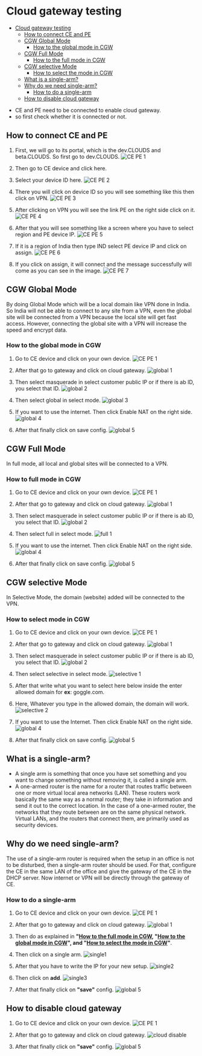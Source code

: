 # Cloud gateway testing
<!-- TOC -->

- [Cloud gateway testing](#cloud-gateway-testing)
    - [How to connect CE and PE](#how-to-connect-ce-and-pe)
    - [CGW Global Mode](#cgw-global-mode)
        - [How to the global mode in CGW](#how-to-the-global-mode-in-cgw)
    - [CGW Full Mode](#cgw-full-mode)
        - [How to the full mode in CGW](#how-to-full-mode-in-cgw)
    - [CGW selective Mode](#cgw-selective-mode)
        - [How to select the mode in CGW](#how-to-select-mode-in-cgw)
    - [What is a single-arm?](#what-is-a-single-arm)
    - [Why do we need single-arm?](#why-do-we-need-single-arm)
        - [How to do a single-arm](#how-to-do-a-single-arm)
    - [How to disable cloud gateway](#how-to-disable-cloud-gateway)

<!-- /TOC -->

- CE and PE need to be connected to enable cloud gateway.
- so first check whether it is connected or not.
  
## How to connect CE and PE
1. First, we will go to its portal, which is the dev.CLOUDS and beta.CLOUDS. So first go to dev.CLOUDS.
![CE PE 1](https://github.com/Nancypatel1103/ComplianceClient/assets/153616269/00ff65fa-bddf-427f-9648-1c648491dcd7)

2. Then go to CE device and click here.
3. Select your device ID here.
![CE PE 2](https://github.com/Nancypatel1103/ComplianceClient/assets/153616269/8cda6821-8148-4508-9e48-569872ee22c4)

4. There you will click on device ID so you will see something like this then click on VPN.
![CE PE 3](https://github.com/Nancypatel1103/ComplianceClient/assets/153616269/a1cae77a-4af3-4402-813b-3d85e56b44a5)

5. After clicking on VPN you will see the link PE on the right side click on it.
![CE PE 4](https://github.com/Nancypatel1103/ComplianceClient/assets/153616269/8ba35c97-4b21-4f39-af40-c533d56b3a1a)

6. After that you will see something like a screen where you have to select region and PE device IP.
![CE PE 5](https://github.com/Nancypatel1103/ComplianceClient/assets/153616269/a4ff5b4c-32f4-4801-bc71-16541cceab1e)

7. If it is a region of India then type IND select PE device IP and click on assign.
![CE PE 6](https://github.com/Nancypatel1103/ComplianceClient/assets/153616269/347fd1cb-1bdf-4f95-af05-dc0a4816dc36)

8. If you click on assign, it will connect and the message successfully will come as you can see in the image.
![CE PE 7](https://github.com/Nancypatel1103/ComplianceClient/assets/153616269/1e09390c-bd99-4d0d-8b39-3bd39e9439a2)

## CGW Global Mode
By doing Global Mode which will be a local domain like VPN done in India. So India will not be able to connect to any site from a VPN, even the global site will be connected from a VPN because the local site will get fast access. However, connecting the global site with a VPN will increase the speed and encrypt data.

### How to the global mode in CGW
1. Go to CE device and click on your own device.
![CE PE 1](https://github.com/Nancypatel1103/ComplianceClient/assets/153616269/00ff65fa-bddf-427f-9648-1c648491dcd7)

2. After that go to gateway and click on cloud gateway.
![global 1](https://github.com/Nancypatel1103/ComplianceClient/assets/153616269/991733cd-4306-477e-a69e-b75589f4024b)

3. Then select masquerade in select customer public IP or if there is ab ID, you select that ID.
![global 2](https://github.com/Nancypatel1103/ComplianceClient/assets/153616269/2f194765-8b8d-4db4-bb4d-9fc1f07a742d)

4. Then select global in select mode.
![global 3](https://github.com/Nancypatel1103/ComplianceClient/assets/153616269/25b69e5a-8680-476e-bba3-7dd0d4efcac5)

5. If you want to use the internet. Then click Enable NAT on the right side.
![global 4](https://github.com/Nancypatel1103/ComplianceClient/assets/153616269/37167ecd-86fa-4002-92de-a1eb695b8de2)

6. After that finally click on save config.
![global 5](https://github.com/Nancypatel1103/ComplianceClient/assets/153616269/78de39a9-e4e2-4bfd-a2fd-cc348b9211bb)

## CGW Full Mode
In full mode, all local and global sites will be connected to a VPN.

### How to full mode in CGW
1. Go to CE device and click on your own device.
![CE PE 1](https://github.com/Nancypatel1103/ComplianceClient/assets/153616269/00ff65fa-bddf-427f-9648-1c648491dcd7)

2. After that go to gateway and click on cloud gateway.
![global 1](https://github.com/Nancypatel1103/ComplianceClient/assets/153616269/991733cd-4306-477e-a69e-b75589f4024b)

3. Then select masquerade in select customer public IP or if there is ab ID, you select that ID.
![global 2](https://github.com/Nancypatel1103/ComplianceClient/assets/153616269/2f194765-8b8d-4db4-bb4d-9fc1f07a742d)

4. Then select full in select mode.
![full 1](https://github.com/Nancypatel1103/ComplianceClient/assets/153616269/b4f1b842-0132-4548-ba92-b33ebd786534)

5. If you want to use the internet. Then click Enable NAT on the right side.
![global 4](https://github.com/Nancypatel1103/ComplianceClient/assets/153616269/37167ecd-86fa-4002-92de-a1eb695b8de2)

6. After that finally click on save config.
![global 5](https://github.com/Nancypatel1103/ComplianceClient/assets/153616269/78de39a9-e4e2-4bfd-a2fd-cc348b9211bb)

## CGW selective Mode
In Selective Mode, the domain (website) added will be connected to the VPN.

### How to select mode in CGW
1. Go to CE device and click on your own device.
![CE PE 1](https://github.com/Nancypatel1103/ComplianceClient/assets/153616269/00ff65fa-bddf-427f-9648-1c648491dcd7)

2. After that go to gateway and click on cloud gateway.
![global 1](https://github.com/Nancypatel1103/ComplianceClient/assets/153616269/991733cd-4306-477e-a69e-b75589f4024b)

3. Then select masquerade in select customer public IP or if there is ab ID, you select that ID.
![global 2](https://github.com/Nancypatel1103/ComplianceClient/assets/153616269/2f194765-8b8d-4db4-bb4d-9fc1f07a742d)

4. Then select selective in select mode.
![selective 1](https://github.com/Nancypatel1103/ComplianceClient/assets/153616269/c26c30df-442c-489f-b938-8446865cfdec)

5. After that write what you want to select here below inside the enter allowed domain for **ex**: goggle.com.
6. Here, Whatever you type in the allowed domain, the domain will work.
![selective 2](https://github.com/Nancypatel1103/ComplianceClient/assets/153616269/99d2613c-5e2b-4b87-b3f1-3de6a12d267c)

7. If you want to use the Internet. Then click Enable NAT on the right side.
![global 4](https://github.com/Nancypatel1103/ComplianceClient/assets/153616269/37167ecd-86fa-4002-92de-a1eb695b8de2)

8. After that finally click on save config.
![global 5](https://github.com/Nancypatel1103/ComplianceClient/assets/153616269/78de39a9-e4e2-4bfd-a2fd-cc348b9211bb)

## What is a single-arm?
- A single arm is something that once you have set something and you want to change something without removing it, is called a single arm.
- A one-armed router is the name for a router that routes traffic between one or more virtual local area networks (LAN). These routers work basically the same way as a normal router; they take in information and send it out to the correct location. In the case of a one-armed router, the networks that they route between are on the same physical network. Virtual LANs, and the routers that connect them, are primarily used as security devices.

## Why do we need single-arm?
The use of a single-arm router is required when the setup in an office is not to be disturbed, then a single-arm router should be used. For that, configure the CE in the same LAN of the office and give the gateway of the CE in the DHCP server. Now internet or VPN will be directly through the gateway of CE.

### How to do a single-arm
1. Go to CE device and click on your own device.
![CE PE 1](https://github.com/Nancypatel1103/ComplianceClient/assets/153616269/00ff65fa-bddf-427f-9648-1c648491dcd7)

2. After that go to gateway and click on cloud gateway.
![global 1](https://github.com/Nancypatel1103/ComplianceClient/assets/153616269/991733cd-4306-477e-a69e-b75589f4024b)

3. Then do as explained in **"[How to the full mode in CGW](#how-to-full-mode-in-cgw), "[How to the global mode in CGW](#how-to-the-global-mode-in-cgw)", and "[How to select the mode in CGW](#how-to-select-mode-in-cgw)"**.
4. Then click on a single arm.
![single1](https://github.com/Nancypatel1103/ComplianceClient/assets/153616269/4ae790e3-6424-483f-bfeb-5edc7e7d00ab)

5. After that you have to write the IP for your new setup.
![single2](https://github.com/Nancypatel1103/ComplianceClient/assets/153616269/96007196-6ac8-44db-a5de-484ccd11ec05)

6. Then click on **add**.
![single3](https://github.com/Nancypatel1103/ComplianceClient/assets/153616269/f1a91b76-6cdb-4b46-936b-2718aace5139)

7. After that finally click on **"save"** config.
![global 5](https://github.com/Nancypatel1103/ComplianceClient/assets/153616269/78de39a9-e4e2-4bfd-a2fd-cc348b9211bb)

## How to disable cloud gateway
1. Go to CE device and click on your own device.
![CE PE 1](https://github.com/Nancypatel1103/ComplianceClient/assets/153616269/00ff65fa-bddf-427f-9648-1c648491dcd7)

2. After that go to gateway and click on cloud gateway.
![cloud disable](https://github.com/Nancypatel1103/ComplianceClient/assets/153616269/1250ee7e-141d-4b4b-887d-48a6b2abd191)

3. After that finally click on **"save"** config.
![global 5](https://github.com/Nancypatel1103/ComplianceClient/assets/153616269/78de39a9-e4e2-4bfd-a2fd-cc348b9211bb)



